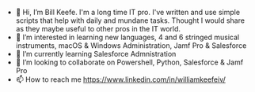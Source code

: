 - 👋 Hi, I’m Bill Keefe. I'm a long time IT pro. I've written and use simple scripts that help with daily and mundane tasks. Thought I would share as they maybe useful to other pros in the IT world. 
- 👀 I’m interested in learning new languages, 4 and 6 stringed musical instruments, macOS & Windows Administration, Jamf Pro & Salesforce
- 🌱 I’m currently learning Salesforce Admnistration
- 💞️ I’m looking to collaborate on Powershell, Python, Salesforce & Jamf Pro
- 📫 How to reach me https://www.linkedin.com/in/williamkeefeiv/

<!---
billkeefe37/billkeefe37 is a ✨ special ✨ repository because its `README.md` (this file) appears on your GitHub profile.
You can click the Preview link to take a look at your changes.
--->
